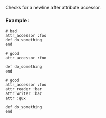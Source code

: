 Checks for a newline after attribute accessor.

### Example:
    # bad
    attr_accessor :foo
    def do_something
    end

    # good
    attr_accessor :foo

    def do_something
    end

    # good
    attr_accessor :foo
    attr_reader :bar
    attr_writer :baz
    attr :qux

    def do_something
    end

